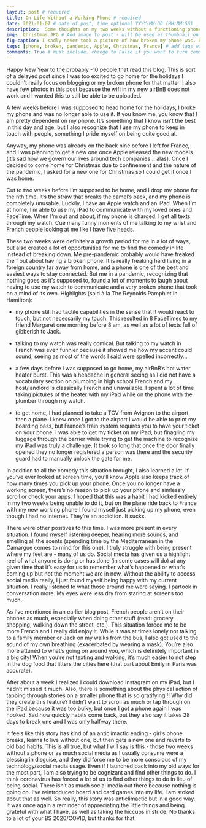 ```yaml
---
layout: post # required
title: On Life Without a Working Phone # required
date: 2021-01-07 # date of post, time optional YYYY-MM-DD (HH:MM:SS)
description:  Some thoughts on my two weeks without a functioning phone. # Add post description for homepage - required
img:  Christmas.JPG # Add image to post - will be used as thumbnail on home and cover image for post (optional) MUST BE IN /img FOLDER.
fig-caption: I sadly never took a picture of how broken my phone was. But that also wouldn't make for the best post photo either. I did take this picture of my festive town with my iPad. Like a classic American tourist. # caption for img (optional)
tags: [phone, broken, pandemic, Apple, Christmas, France] # add tags within brackets separated by a commma (optional)
comments: True # must include. change to False if you want to turn comments off for a post
---
```


Happy New Year to the probably -10 people that read this blog. This is sort of a delayed post since I was too excited to go home for the holidays I couldn't really focus on blogging or my broken phone for that matter. I also have few photos in this post because the wifi in my new airBnB does not work and I wanted this to still be able to be uploaded.

A few weeks before I was supposed to head home for the holidays, I broke my phone and was no longer able to use it. If you know me, you know that I am pretty dependent on my phone. It’s something that I know isn’t the best in this day and age, but I also recognize that I use my phone to keep in touch with people, something I pride myself on being quite good at.

Anyway, my phone was already on the back nine before I left for France, and I was planning to get a new one once Apple released the new models (it’s sad how we govern our lives around tech companies… alas). Once I decided to come home for Christmas due to confinement and the nature of the pandemic, I asked for a new one for Christmas so I could get it once I was home.

Cut to two weeks before I’m supposed to be home, and I drop my phone for the nth time. It’s the straw that breaks the camel’s back, and my phone is completely unusable. Luckily, I have an Apple watch and an iPad. When I’m at home, I’m able to use my iPad to communicate with my loved ones and FaceTime. When I’m out and about, if my phone is charged, I get all texts through my watch. Cue many funny moments of me talking to my wrist and French people looking at me like I have five heads.

These two weeks were definitely a growth period for me in a lot of ways, but also created a lot of opportunities for me to find the comedy in life instead of breaking down. Me pre-pandemic probably would have freaked the f out about having a broken phone. It is really freaking hard living in a foreign country far away from home, and a phone is one of the best and easiest ways to stay connected. But me in a pandemic, recognizing that nothing goes as it’s supposed to, found a lot of moments to laugh about having to use my watch to communicate and a very broken phone that took on a mind of its own. Highlights (said à la The Reynolds Pamphlet in Hamilton):

- my phone still had tactile capabilities in the sense that it would react to touch, but not necessarily my touch. This resulted in 8 FaceTimes to my friend Margaret one morning before 8 am, as well as a lot of texts full of gibberish to Jack.

- talking to my watch was really comical. But talking to my watch in French was even funnier because it showed me how my accent could sound, seeing as most of the words I said were spelled incorrectly…

- a few days before I was supposed to go home, my airBnB’s hot water heater burst. This was a headache in general seeing as I did not have a vocabulary section on plumbing in high school French and my host/landlord is classically French and unavailable. I spent a lot of time taking pictures of the heater with my iPad while on the phone with the plumber through my watch.

- to get home, I had planned to take a TGV from Avignon to the airport, then a plane. I knew once I got to the airport I would be able to print my boarding pass, but France’s train system requires you to have your ticket on your phone. I was able to get my ticket on my iPad, but finagling my luggage through the barrier while trying to get the machine to recognize my iPad was truly a challenge. It took so long that once the door finally opened they no longer registered a person was there and the security guard had to manually unlock the gate for me.

In addition to all the comedy this situation brought, I also learned a lot. If you’ve ever looked at screen time, you’ll know Apple also keeps track of how many times you pick up your phone. Once you no longer have a working screen, there’s no reason to pick up your phone and aimlessly scroll or check your apps. I hoped that this was a habit I had kicked entirely in my two weeks being unable to do it, but on the plane ride back to France with my new working phone I found myself just picking up my phone, even though I had no internet. They’re an addiction. It sucks.

There were other positives to this time. I was more present in every situation. I found myself listening deeper, hearing more sounds, and smelling all the scents (spending time by the Mediterranean in the Camargue comes to mind for this one). I truly struggle with being present where my feet are - many of us do. Social media has given us a highlight reel of what anyone is doing or has done (in some cases will do) at any given time that it’s easy for us to remember what’s happened or what’s coming up but not the moment we are in now. Without the ability to access social media really, I just found myself being happy with my current situation. I really listened to what those around me were saying. I partook in conversation more. My eyes were less dry from staring at screens too much.

As I’ve mentioned in an earlier blog post, French people aren’t on their phones as much, especially when doing other stuff (read: grocery shopping, walking down the street, etc.). This situation forced me to be more French and I really did enjoy it. While it was at times lonely not talking to a family member or Jack on my walks from the bus, I also got used to the sound of my own breathing (exacerbated by wearing a mask). You’re also more attuned to what’s going on around you, which is definitely important in a big city! When you’re not texting and walking, it’s much easier to not step in the dog food that litters the cities here (that part about Emily in Paris was accurate).

After about a week I realized I could download Instagram on my iPad, but I hadn’t missed it much. Also, there is something about the physical action of tapping through stories on a smaller phone that is so gratifying!!! Why did they create this feature? I didn’t want to scroll as much or tap through on the iPad because it was too bulky, but once I got a phone again I was hooked. Sad how quickly habits come back, but they also say it takes 28 days to break one and I was only halfway there.

It feels like this story has kind of an anticlimactic ending - girl’s phone breaks, learns to live without one, but then gets a new one and reverts to old bad habits. This is all true, but what I will say is this - those two weeks without a phone or as much social media as I usually consume were a blessing in disguise, and they did force me to be more conscious of my technology/social media usage. Even if I launched back into my old ways for the most part, I am also trying to be cognizant and find other things to do. I think coronavirus has forced a lot of us to find other things to do in lieu of being social. There isn’t as much social media out there because nothing is going on. I’ve reintroduced board and card games into my life. I am stoked about that as well. So really, this story was anticlimactic but in a good way. It was once again a reminder of appreciating the little things and being grateful with what I have, as well as taking the hiccups in stride. No thanks to a lot of your BS 2020/COVID, but thanks for that.
